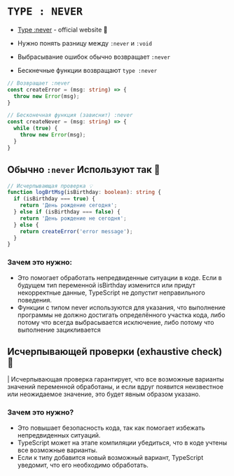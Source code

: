 # `TYPE : NEVER` 
- [Type :never](https://www.typescriptlang.org/docs/handbook/2/functions.html#never) - official website 📌

- Нужно понять разницу между `:never` и `:void`
- Выбрасывание ошибок обычно возвращает `:never`
- Бескнечные функции возвращают `type :never`

```TypeScript
// Возвращает :never
const createError = (msg: string) => {
  throw new Error(msg);
}

// Бесконечная функция (зависнит) :never
const createNever = (msg: string) => {
  while (true) {
    throw new Error(msg);
  }
}
```

## Обычно `:never` Используют так 📌

```TypeScript
// Исчерпывающая проверка 💡
function logBrtMsg(isBirthday: boolean): string {
  if (isBirthday === true) {
    return 'День рождение сегодня';
  } else if (isBirthday === false) {
    return 'День рождение не сегодня';
  } else {
    return createError('error message');
  }
}

```
### Зачем это нужно:
- Это помогает обработать непредвиденные ситуации в коде. Если в будущем тип переменной isBirthday изменится или придут некорректные данные, TypeScript не допустит неправильного поведения.
- Функции с типом never используются для указания, что выполнение программы не должно достигать определённого участка кода, либо потому что всегда выбрасывается исключение, либо потому что выполнение зацикливается


## Исчерпывающей проверки (exhaustive check) 📌
|  Исчерпывающая проверка гарантирует, что все возможные варианты значений переменной обработаны, и если вдруг появится неизвестное или неожидаемое значение, это будет явным образом указано.

### Зачем это нужно?
- Это повышает безопасность кода, так как помогает избежать непредвиденных ситуаций.
- TypeScript может на этапе компиляции убедиться, что в коде учтены все возможные варианты.
- Если к типу добавится новый возможный вариант, TypeScript уведомит, что его необходимо обработать.
